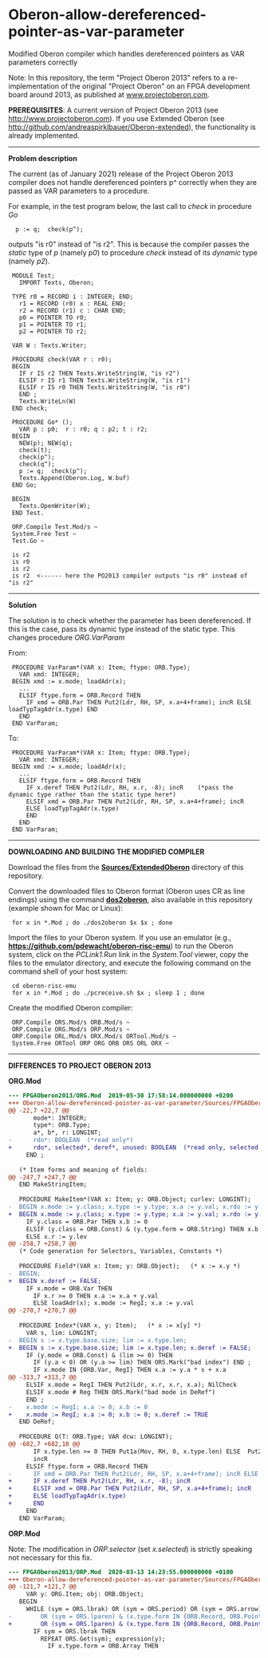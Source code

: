 # Oberon-allow-dereferenced-pointer-as-var-parameter
Modified Oberon compiler which handles dereferenced pointers as VAR parameters correctly

Note: In this repository, the term "Project Oberon 2013" refers to a re-implementation of the original "Project Oberon" on an FPGA development board around 2013, as published at www.projectoberon.com.

**PREREQUISITES**: A current version of Project Oberon 2013 (see http://www.projectoberon.com). If you use Extended Oberon (see http://github.com/andreaspirklbauer/Oberon-extended), the functionality is already implemented.

------------------------------------------------------
**Problem description**

The current (as of January 2021) release of the Project Oberon 2013 compiler does not handle dereferenced pointers p^ correctly when they are passed as VAR parameters to a procedure.

For example, in the test program below, the last call to *check* in procedure *Go*

      p := q;  check(p^);

outputs "is r0" instead of "is r2". This is because the compiler passes the *static* type of *p* (namely *p0*) to procedure *check* instead of its *dynamic* type (namely *p2*).

     MODULE Test;
       IMPORT Texts, Oberon;

     TYPE r0 = RECORD i : INTEGER; END;
       r1 = RECORD (r0) x : REAL END;
       r2 = RECORD (r1) c : CHAR END;
       p0 = POINTER TO r0;
       p1 = POINTER TO r1;
       p2 = POINTER TO r2;

     VAR W : Texts.Writer;

     PROCEDURE check(VAR r : r0);
     BEGIN
       IF r IS r2 THEN Texts.WriteString(W, "is r2")
       ELSIF r IS r1 THEN Texts.WriteString(W, "is r1")
       ELSIF r IS r0 THEN Texts.WriteString(W, "is r0")
       END ;
       Texts.WriteLn(W)
     END check;

     PROCEDURE Go* ();
       VAR p : p0;  r : r0; q : p2; t : r2;
     BEGIN
       NEW(p); NEW(q);
       check(t);
       check(p^);
       check(q^);
       p := q;  check(p^);
       Texts.Append(Oberon.Log, W.buf)
     END Go;

     BEGIN
       Texts.OpenWriter(W);
     END Test.

     ORP.Compile Test.Mod/s ~
     System.Free Test ~
     Test.Go ~

     is r2
     is r0
     is r2
     is r2  <------ here the PO2013 compiler outputs "is r0" instead of "is r2"

------------------------------------------------------
**Solution**

The solution is to check whether the parameter has been dereferenced. If this is the case, pass its dynamic type instead of the static type. This changes procedure *ORG.VarParam*

From:

     PROCEDURE VarParam*(VAR x: Item; ftype: ORB.Type);
       VAR xmd: INTEGER;
     BEGIN xmd := x.mode; loadAdr(x);
       ...
       ELSIF ftype.form = ORB.Record THEN
         IF xmd = ORB.Par THEN Put2(Ldr, RH, SP, x.a+4+frame); incR ELSE loadTypTagAdr(x.type) END
       END
     END VarParam;

To:

     PROCEDURE VarParam*(VAR x: Item; ftype: ORB.Type);
       VAR xmd: INTEGER;
     BEGIN xmd := x.mode; loadAdr(x);
       ...
       ELSIF ftype.form = ORB.Record THEN
         IF x.deref THEN Put2(Ldr, RH, x.r, -8); incR    (*pass the dynamic type rather than the static type here*)
         ELSIF xmd = ORB.Par THEN Put2(Ldr, RH, SP, x.a+4+frame); incR
         ELSE loadTypTagAdr(x.type)
         END
       END
     END VarParam;

------------------------------------------------------
**DOWNLOADING AND BUILDING THE MODIFIED COMPILER**

Download the files from the [**Sources/ExtendedOberon**](Sources/ExtendedOberon) directory of this repository.

Convert the downloaded files to Oberon format (Oberon uses CR as line endings) using the command [**dos2oberon**](dos2oberon), also available in this repository (example shown for Mac or Linux):

     for x in *.Mod ; do ./dos2oberon $x $x ; done

Import the files to your Oberon system. If you use an emulator (e.g., **https://github.com/pdewacht/oberon-risc-emu**) to run the Oberon system, click on the *PCLink1.Run* link in the *System.Tool* viewer, copy the files to the emulator directory, and execute the following command on the command shell of your host system:

     cd oberon-risc-emu
     for x in *.Mod ; do ./pcreceive.sh $x ; sleep 1 ; done

Create the modified Oberon compiler:

     ORP.Compile ORS.Mod/s ORB.Mod/s ~
     ORP.Compile ORG.Mod/s ORP.Mod/s ~
     ORP.Compile ORL.Mod/s ORX.Mod/s ORTool.Mod/s ~
     System.Free ORTool ORP ORG ORB ORS ORL ORX ~

------------------------------------------------------
**DIFFERENCES TO PROJECT OBERON 2013**

**ORG.Mod**

```diff
--- FPGAOberon2013/ORG.Mod	2019-05-30 17:58:14.000000000 +0200
+++ Oberon-allow-dereferenced-pointer-as-var-parameter/Sources/FPGAOberon2013/ORG.Mod	2021-01-13 09:23:02.000000000 +0100
@@ -22,7 +22,7 @@
       mode*: INTEGER;
       type*: ORB.Type;
       a*, b*, r: LONGINT;
-      rdo*: BOOLEAN  (*read only*)
+      rdo*, selected*, deref*, unused: BOOLEAN  (*read only, selected in record or array, dereferenced*)
     END ;
 
   (* Item forms and meaning of fields:
@@ -247,7 +247,7 @@
   END MakeStringItem;
 
   PROCEDURE MakeItem*(VAR x: Item; y: ORB.Object; curlev: LONGINT);
-  BEGIN x.mode := y.class; x.type := y.type; x.a := y.val; x.rdo := y.rdo;
+  BEGIN x.mode := y.class; x.type := y.type; x.a := y.val; x.rdo := y.rdo; x.selected := FALSE; x.deref := FALSE;
     IF y.class = ORB.Par THEN x.b := 0
     ELSIF (y.class = ORB.Const) & (y.type.form = ORB.String) THEN x.b := y.lev  (*len*) ;
     ELSE x.r := y.lev
@@ -258,7 +258,7 @@
   (* Code generation for Selectors, Variables, Constants *)
 
   PROCEDURE Field*(VAR x: Item; y: ORB.Object);   (* x := x.y *)
-  BEGIN;
+  BEGIN x.deref := FALSE;
     IF x.mode = ORB.Var THEN
       IF x.r >= 0 THEN x.a := x.a + y.val
       ELSE loadAdr(x); x.mode := RegI; x.a := y.val
@@ -270,7 +270,7 @@
 
   PROCEDURE Index*(VAR x, y: Item);   (* x := x[y] *)
     VAR s, lim: LONGINT;
-  BEGIN s := x.type.base.size; lim := x.type.len;
+  BEGIN s := x.type.base.size; lim := x.type.len; x.deref := FALSE;
     IF (y.mode = ORB.Const) & (lim >= 0) THEN
       IF (y.a < 0) OR (y.a >= lim) THEN ORS.Mark("bad index") END ;
       IF x.mode IN {ORB.Var, RegI} THEN x.a := y.a * s + x.a
@@ -313,7 +313,7 @@
     ELSIF x.mode = RegI THEN Put2(Ldr, x.r, x.r, x.a); NilCheck
     ELSIF x.mode # Reg THEN ORS.Mark("bad mode in DeRef")
     END ;
-    x.mode := RegI; x.a := 0; x.b := 0
+    x.mode := RegI; x.a := 0; x.b := 0; x.deref := TRUE
   END DeRef;
 
   PROCEDURE Q(T: ORB.Type; VAR dcw: LONGINT);
@@ -682,7 +682,10 @@
       IF x.type.len >= 0 THEN Put1a(Mov, RH, 0, x.type.len) ELSE  Put2(Ldr, RH, SP, x.a+4+frame) END ;
       incR
     ELSIF ftype.form = ORB.Record THEN
-      IF xmd = ORB.Par THEN Put2(Ldr, RH, SP, x.a+4+frame); incR ELSE loadTypTagAdr(x.type) END
+      IF x.deref THEN Put2(Ldr, RH, x.r, -8); incR
+      ELSIF xmd = ORB.Par THEN Put2(Ldr, RH, SP, x.a+4+frame); incR
+      ELSE loadTypTagAdr(x.type)
+      END
     END
   END VarParam;
```

**ORP.Mod**

Note: The modification in *ORP.selector* (set *x.selected*) is strictly speaking not necessary for this fix.

```diff
--- FPGAOberon2013/ORP.Mod	2020-03-13 14:23:55.000000000 +0100
+++ Oberon-allow-dereferenced-pointer-as-var-parameter/Sources/FPGAOberon2013/ORP.Mod	2021-01-12 15:46:57.000000000 +0100
@@ -121,7 +121,7 @@
     VAR y: ORG.Item; obj: ORB.Object;
   BEGIN
     WHILE (sym = ORS.lbrak) OR (sym = ORS.period) OR (sym = ORS.arrow)
-        OR (sym = ORS.lparen) & (x.type.form IN {ORB.Record, ORB.Pointer}) DO
+        OR (sym = ORS.lparen) & (x.type.form IN {ORB.Record, ORB.Pointer}) DO x.selected := TRUE;
       IF sym = ORS.lbrak THEN
         REPEAT ORS.Get(sym); expression(y);
           IF x.type.form = ORB.Array THEN
```
